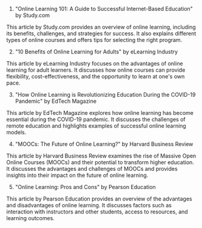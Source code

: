 

1. "Online Learning 101: A Guide to Successful Internet-Based Education" by Study.com

This article by Study.com provides an overview of online learning, including its benefits, challenges, and strategies for success. It also explains different types of online courses and offers tips for selecting the right program.

2. "10 Benefits of Online Learning for Adults" by eLearning Industry

This article by eLearning Industry focuses on the advantages of online learning for adult learners. It discusses how online courses can provide flexibility, cost-effectiveness, and the opportunity to learn at one's own pace.

3. "How Online Learning is Revolutionizing Education During the COVID-19 Pandemic" by EdTech Magazine

This article by EdTech Magazine explores how online learning has become essential during the COVID-19 pandemic. It discusses the challenges of remote education and highlights examples of successful online learning models.

4. "MOOCs: The Future of Online Learning?" by Harvard Business Review

This article by Harvard Business Review examines the rise of Massive Open Online Courses (MOOCs) and their potential to transform higher education. It discusses the advantages and challenges of MOOCs and provides insights into their impact on the future of online learning.

5. "Online Learning: Pros and Cons" by Pearson Education

This article by Pearson Education provides an overview of the advantages and disadvantages of online learning. It discusses factors such as interaction with instructors and other students, access to resources, and learning outcomes.
